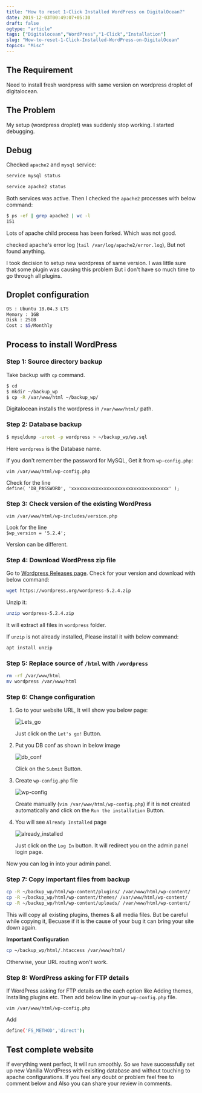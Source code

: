```yaml
---
title: "How to reset 1-Click Installed WordPress on DigitalOcean?"
date: 2019-12-03T00:49:07+05:30
draft: false
ogtype: "article"
tags: ["Digitalocean","WordPress","1-Click","Installation"]
slug: "How-to-reset-1-Click-Installed-WordPress-on-DigitalOcean"
topics: "Misc"
---
```


## The Requirement

Need to install fresh wordpress with same version on wordpress droplet of digitalocean.

## The Problem

My setup (wordpress droplet) was suddenly stop working. I started debugging.

## Debug

Checked `apache2` and `mysql` service:

```sh
service mysql status

service apache2 status
```

Both services was active. Then I checked the `apache2` processes with below command:

```sh
$ ps -ef | grep apache2 | wc -l
151
```

Lots of apache child process has been forked. Which was not good. 

checked apache's error log (`tail /var/log/apache2/error.log`), But not found anything.

I took decision to setup new wordpress of same version. I was little sure that some plugin was causing this problem But i don't have so much time to go through all plugins.

## Droplet configuration

```sh
OS : Ubuntu 18.04.3 LTS
Memory : 1GB
Disk : 25GB
Cost : $5/Monthly
```

## Process to install WordPress

### Step 1: Source directory backup 
Take backup with `cp` command.
```sh
$ cd
$ mkdir ~/backup_wp
$ cp -R /var/www/html ~/backup_wp/
```

Digitalocean installs the wordpress in `/var/www/html/` path.

### Step 2: Database backup

```sh
$ mysqldump -uroot -p wordpress > ~/backup_wp/wp.sql
```

Here `wordpress` is the Database name.

If you don't remember the password for MySQL, Get it from `wp-config.php`:

`vim /var/www/html/wp-config.php`

Check for the line  
`define( 'DB_PASSWORD', 'xxxxxxxxxxxxxxxxxxxxxxxxxxxxxxxxxxxx' );`

### Step 3: Check version of the existing WordPress

`vim /var/www/html/wp-includes/version.php`

Look for the line  
`$wp_version = '5.2.4';`

Version can be different.

### Step 4: Download WordPress zip file

Go to [Wordpress Releases page](https://wordpress.org/download/releases/). Check for your version and download with below command:

```sh
wget https://wordpress.org/wordpress-5.2.4.zip
```

Unzip it:

```sh
unzip wordpress-5.2.4.zip
```

It will extract all files in `wordpress` folder.

If `unzip` is not already installed, Please install it with below command:

```sh
apt install unzip
```

### Step 5: Replace source of `/html` with `/wordpress`

```sh
rm -rf /var/www/html
mv wordpress /var/www/html
```

### Step 6: Change configuration

1. Go to your website URL, It will show you below page:

    ![Lets_go](/img/wordpress-digitalocean-reset/lets_go.png) 

    Just click on the `Let's go!` Button.  

2. Put you DB conf as shown in below image

    ![db_conf](/img/wordpress-digitalocean-reset/db_conf.png) 

    Click on the `Submit` Button.

3. Create `wp-config.php` file

    ![wp-config](/img/wordpress-digitalocean-reset/wp-config.png) 

    Create manually (`vim /var/www/html/wp-config.php`) if it is not created automatically and click on the `Run the installation` Button.

4. You will see `Already Installed` page

    ![already_installed](/img/wordpress-digitalocean-reset/already_installed.png) 

    Just click on the `Log In` button. It will redirect you on the admin panel login page.
 
Now you can log in into your admin panel. 

### Step 7: Copy important files from backup

```sh
cp -R ~/backup_wp/html/wp-content/plugins/ /var/www/html/wp-content/
cp -R ~/backup_wp/html/wp-content/themes/ /var/www/html/wp-content/
cp -R ~/backup_wp/html/wp-content/uploads/ /var/www/html/wp-content/
```

This will copy all existing plugins, themes & all media files. But be careful while copying it, Becuase if it is the cause of your bug it can bring your site down again.

**Important Configuration**

```sh
cp ~/backup_wp/html/.htaccess /var/www/html/
```

Otherwise, your URL routing won't work.

### Step 8: WordPress asking for FTP details

If WordPress asking for FTP details on the each option like Adding themes, Installing plugins etc. Then add below line in your `wp-config.php` file.

`vim /var/www/html/wp-config.php`

Add  
```sh
define('FS_METHOD','direct');
```


## Test complete website

If everything went perfect, It will run smoothly. So we have successfully set up new Vanilla WordPress with exisiting database and without touching to apache configurations. If you feel any doubt or problem feel free to comment below and Also you can share your review in comments.


